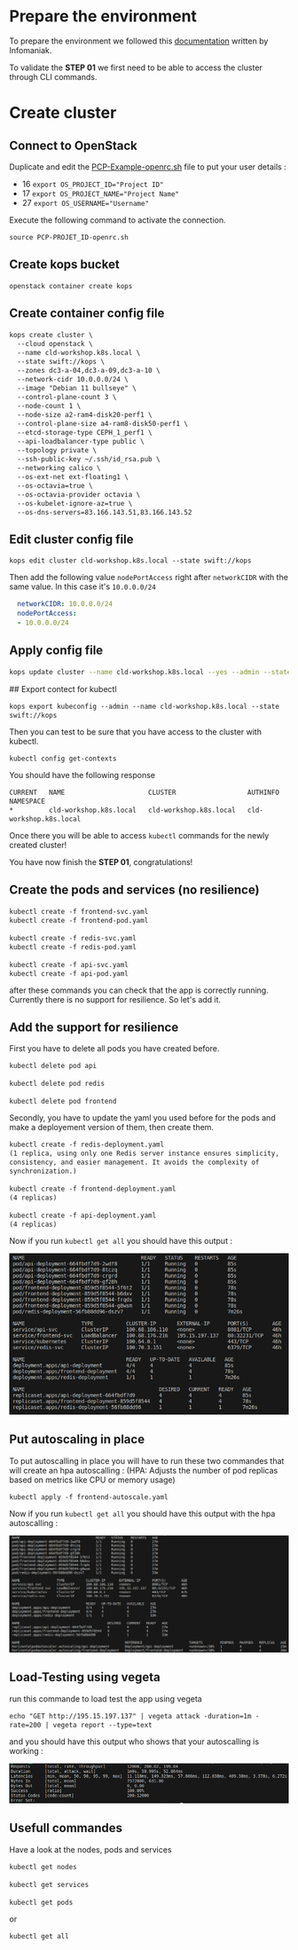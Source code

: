# Prepare the environment
To prepare the environment we followed this [documentation](https://docs.infomaniak.cloud/documentation/00.getting-started/02.Connect_project/#__tabbed_1_1) written by Infomaniak.

To validate the **STEP 01** we first need to be able to access the cluster through CLI commands.

# Create cluster
## Connect to OpenStack
Duplicate and edit the [PCP-Example-openrc.sh](PCP-Example-openrc.sh) file to put your user details : 
- 16 `export OS_PROJECT_ID="Project ID"`
- 17 `export OS_PROJECT_NAME="Project Name"`
- 27 `export OS_USERNAME="Username"`

Execute the following command to activate the connection.

```shell
source PCP-PROJET_ID-openrc.sh
```

## Create kops bucket
```shell
openstack container create kops
```

## Create container config file
```shell
kops create cluster \
  --cloud openstack \
  --name cld-workshop.k8s.local \
  --state swift://kops \
  --zones dc3-a-04,dc3-a-09,dc3-a-10 \
  --network-cidr 10.0.0.0/24 \
  --image "Debian 11 bullseye" \
  --control-plane-count 3 \
  --node-count 1 \
  --node-size a2-ram4-disk20-perf1 \
  --control-plane-size a4-ram8-disk50-perf1 \
  --etcd-storage-type CEPH_1_perf1 \
  --api-loadbalancer-type public \
  --topology private \
  --ssh-public-key ~/.ssh/id_rsa.pub \
  --networking calico \
  --os-ext-net ext-floating1 \
  --os-octavia=true \
  --os-octavia-provider octavia \
  --os-kubelet-ignore-az=true \
  --os-dns-servers=83.166.143.51,83.166.143.52
```

## Edit cluster config file
```shell
kops edit cluster cld-workshop.k8s.local --state swift://kops
```

Then add the following value `nodePortAccess` right after `networkCIDR` with the same value. In this case it's `10.0.0.0/24`

```yaml
  networkCIDR: 10.0.0.0/24
  nodePortAccess:
  - 10.0.0.0/24
```

## Apply config file
```bash
kops update cluster --name cld-workshop.k8s.local --yes --admin --state swift://kops
```

## Export contect for kubectl
```shell
kops export kubeconfig --admin --name cld-workshop.k8s.local --state swift://kops
```

Then you can test to be sure that you have access to the cluster with kubectl.

```shell
kubectl config get-contexts
```

You should have the following response

```shell
CURRENT   NAME                     CLUSTER                  AUTHINFO                 NAMESPACE
*         cld-workshop.k8s.local   cld-workshop.k8s.local   cld-workshop.k8s.local   
```

Once there you will be able to access `kubectl` commands for the newly created cluster!

You have now finish the **STEP 01**, congratulations!

## Create the pods and services (no resilience) 

```shell
kubectl create -f frontend-svc.yaml
kubectl create -f frontend-pod.yaml

kubectl create -f redis-svc.yaml
kubectl create -f redis-pod.yaml

kubectl create -f api-svc.yaml
kubectl create -f api-pod.yaml
```
after these commands you can check that the app is correctly running.
Currently there is no support for resilience. So let's add it.

## Add the support for resilience

First you have to delete all pods you have created before.

```shell
kubectl delete pod api

kubectl delete pod redis

kubectl delete pod frontend
```

Secondly, you have to update the yaml you used before for the pods and make a deployement version of them, then create them.

```shell
kubectl create -f redis-deployment.yaml
(1 replica, using only one Redis server instance ensures simplicity, consistency, and easier management. It avoids the complexity of synchronization.)

kubectl create -f frontend-deployment.yaml
(4 replicas)

kubectl create -f api-deployment.yaml
(4 replicas)
```

Now if you run `kubectl get all` you should have this output :

![img](https://github.com/grinlemon/CLD_Workshop/blob/main/img/getAll1.png)

## Put autoscaling in place

To put autoscalling in place you will have to run these two commandes that will create an hpa autoscalling :
(HPA: Adjusts the number of pod replicas based on metrics like CPU or memory usage)

```shell
kubectl apply -f frontend-autoscale.yaml
```

Now if you run `kubectl get all` you should have this output with the hpa autoscalling :

![img](https://github.com/grinlemon/CLD_Workshop/blob/main/img/getAll2.png)

## Load-Testing using vegeta

run this commande to load test the app using vegeta

```shell
echo "GET http://195.15.197.137" | vegeta attack -duration=1m -rate=200 | vegeta report --type=text
```
and you should have this output who shows that your autoscalling is working :

![img](https://github.com/grinlemon/CLD_Workshop/blob/main/img/vegeta.png)

## Usefull commandes

Have a look at the nodes, pods and services

```shell
kubectl get nodes

kubectl get services

kubectl get pods
```
or  

```shell
kubectl get all
```

